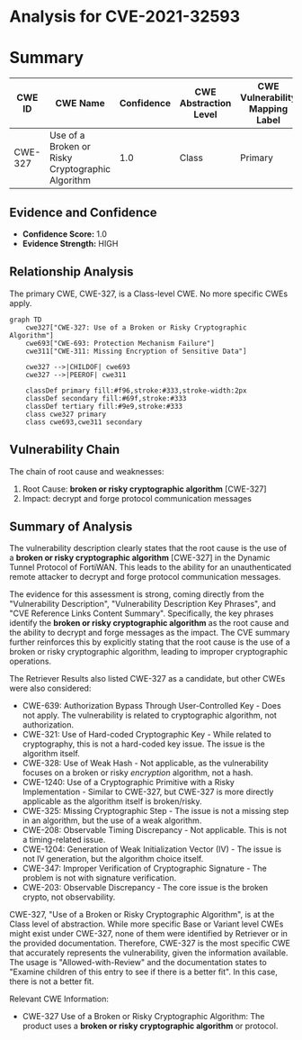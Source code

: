# Analysis for CVE-2021-32593

# Summary
| CWE ID | CWE Name | Confidence | CWE Abstraction Level | CWE Vulnerability Mapping Label | CWE-Vulnerability Mapping Notes |
|---|---|---|---|---|---|
| CWE-327 | Use of a Broken or Risky Cryptographic Algorithm | 1.0 | Class | Primary | Allowed-with-Review |

## Evidence and Confidence

*   **Confidence Score:** 1.0
*   **Evidence Strength:** HIGH

## Relationship Analysis
The primary CWE, CWE-327, is a Class-level CWE. No more specific CWEs apply.

```mermaid
graph TD
    cwe327["CWE-327: Use of a Broken or Risky Cryptographic Algorithm"]
    cwe693["CWE-693: Protection Mechanism Failure"]
    cwe311["CWE-311: Missing Encryption of Sensitive Data"]
    
    cwe327 -->|CHILDOF| cwe693
    cwe327 -->|PEEROF| cwe311
    
    classDef primary fill:#f96,stroke:#333,stroke-width:2px
    classDef secondary fill:#69f,stroke:#333
    classDef tertiary fill:#9e9,stroke:#333
    class cwe327 primary
    class cwe693,cwe311 secondary
```

## Vulnerability Chain
The chain of root cause and weaknesses:
1.  Root Cause: **broken or risky cryptographic algorithm** [CWE-327]
2.  Impact: decrypt and forge protocol communication messages

## Summary of Analysis
The vulnerability description clearly states that the root cause is the use of a **broken or risky cryptographic algorithm** [CWE-327] in the Dynamic Tunnel Protocol of FortiWAN. This leads to the ability for an unauthenticated remote attacker to decrypt and forge protocol communication messages.

The evidence for this assessment is strong, coming directly from the "Vulnerability Description", "Vulnerability Description Key Phrases", and "CVE Reference Links Content Summary". Specifically, the key phrases identify the **broken or risky cryptographic algorithm** as the root cause and the ability to decrypt and forge messages as the impact. The CVE summary further reinforces this by explicitly stating that the root cause is the use of a broken or risky cryptographic algorithm, leading to improper cryptographic operations.

The Retriever Results also listed CWE-327 as a candidate, but other CWEs were also considered:
*   CWE-639: Authorization Bypass Through User-Controlled Key - Does not apply. The vulnerability is related to cryptographic algorithm, not authorization.
*   CWE-321: Use of Hard-coded Cryptographic Key - While related to cryptography, this is not a hard-coded key issue. The issue is the algorithm itself.
*   CWE-328: Use of Weak Hash - Not applicable, as the vulnerability focuses on a broken or risky *encryption* algorithm, not a hash.
*   CWE-1240: Use of a Cryptographic Primitive with a Risky Implementation - Similar to CWE-327, but CWE-327 is more directly applicable as the algorithm itself is broken/risky.
*   CWE-325: Missing Cryptographic Step - The issue is not a missing step in an algorithm, but the use of a weak algorithm.
*   CWE-208: Observable Timing Discrepancy - Not applicable. This is not a timing-related issue.
*   CWE-1204: Generation of Weak Initialization Vector (IV) - The issue is not IV generation, but the algorithm choice itself.
*   CWE-347: Improper Verification of Cryptographic Signature - The problem is not with signature verification.
*   CWE-203: Observable Discrepancy - The core issue is the broken crypto, not observability.

CWE-327, "Use of a Broken or Risky Cryptographic Algorithm", is at the Class level of abstraction. While more specific Base or Variant level CWEs might exist under CWE-327, none of them were identified by Retriever or in the provided documentation. Therefore, CWE-327 is the most specific CWE that accurately represents the vulnerability, given the information available. The usage is "Allowed-with-Review" and the documentation states to "Examine children of this entry to see if there is a better fit". In this case, there is not a better fit.

Relevant CWE Information:
- CWE-327 Use of a Broken or Risky Cryptographic Algorithm: The product uses a **broken or risky cryptographic algorithm** or protocol.